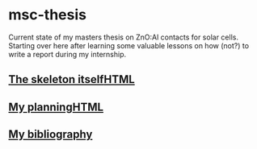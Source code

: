 # msc-thesis

Current state of my masters thesis on ZnO:Al contacts for solar cells.
Starting over here after learning some valuable lessons on how (not?) to write a report during my internship.

## [The skeleton itself](Thesis.org)[HTML](http://htmlpreview.github.io/?https://github.com/peltBartvan/msc-thesis/blob/main/Thesis.html)

## [My planning](planning.org)[HTML](http://htmlpreview.github.io/?https://github.com/peltBartvan/msc-thesis/blob/main/planning.html)

## [My bibliography](sources.bib)
